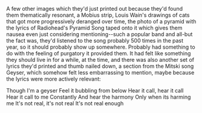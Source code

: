 A few other images which they'd just printed out because they'd found them thematically resonant, a Mobius strip, Louis Wain's drawings of cats that got more progressively deranged over time, the photo of a pyramid with the lyrics of Radiohead's Pyramid Song taped onto it which gives them nausea even just considering mentioning--such a popular band and all-but the fact was, they'd listened to the song probably 500 times in the past year, so it should probably show up somewhere. Probably had something to do with the feeling of purgatory it provided them. It had felt like something they should live in for a while, at the time, and there was also another set of lyrics they'd printed and thumb nailed down, a section from the Mitski song Geyser, which somehow felt less embarrassing to mention, maybe because the lyrics were more actively relevant:

Though I'm a geyser  Feel it bubbling from below Hear it call, hear it call  Hear it call to me  Constantly And hear the harmony Only when its harming me It's not real, it's not real  It's not real enough